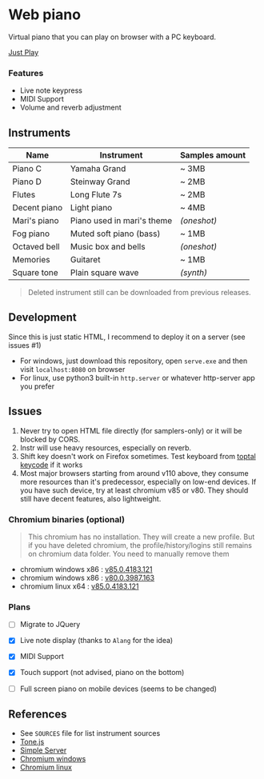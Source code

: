 # Web piano
Virtual piano that you can play on browser with a PC keyboard.

[Just Play](https://custap80.github.io/instr)

### Features
- Live note keypress
- MIDI Support
- Volume and reverb adjustment


## Instruments

|Name|Instrument|Samples amount|
|--|--|--|
|Piano C|Yamaha Grand|~ 3MB|
|Piano D|Steinway Grand|~ 2MB|
|Flutes|Long Flute 7s|~ 2MB|
|Decent piano|Light piano|~ 4MB|
|Mari's piano|Piano used in mari's theme|_(oneshot)_|
|Fog piano|Muted soft piano (bass)|~ 1MB|
|Octaved bell|Music box and bells|_(oneshot)_|
|Memories|Guitaret|~ 1MB|
|Square tone|Plain square wave|_(synth)_|

> Deleted instrument still can be downloaded from previous releases.


## Development
Since this is just static HTML, I recommend to deploy it on a server (see issues #1)

- For windows, just download this repository, open `serve.exe` and then visit `localhost:8080` on browser
- For linux, use python3 built-in `http.server` or whatever http-server app you prefer


## Issues
1. Never try to open HTML file directly (for samplers-only) or it will be blocked by CORS.
2. Instr will use heavy resources, especially on reverb.
3. Shift key doesn't work on Firefox sometimes. Test keyboard from [toptal keycode](https://www.toptal.com/developers/keycode) if it works
4. Most major browsers starting from around v110 above, they consume more resources than it's predecessor, especially on low-end devices. If you have such device, try at least chromium v85 or v80. They should still have decent features, also lightweight.

### Chromium binaries (optional)
> This chromium has no installation. They will create a new profile. But if you have deleted chromium, the profile/history/logins still remains on chromium data folder. You need to manually remove them
- chromium windows x86 : [v85.0.4183.121](https://github.com/macchrome/winchrome/releases/download/v85.0.4183.121-r782793-Win64/Ungoogled-Chromium-85.0.4183.121-1_Win32.7z)
- chromium windows x86 : [v80.0.3987.163](https://github.com/macchrome/winchrome/releases/download/v80.0.3987.163-r722274-Win64/Ungoogled-Chromium-80.0.3987.163-Win32.7z)
- chromium linux x64 : [v85.0.4183.121](https://github.com/macchrome/linchrome/releases/download/v85.0.4183.121-r782793-portable-ungoogled-Lin64/ungoogled-chromium_85.0.4183.121_1.vaapi_linux.tar.xz)


### Plans
- [ ] Migrate to JQuery
- [x] Live note display (thanks to `Alang` for the idea)
- [x] MIDI Support
- [x] Touch support (not advised, piano on the bottom)
- [ ] Full screen piano on mobile devices (seems to be changed)


## References
- See `SOURCES` file for list instrument sources
- [Tone.js](https://github.com/Tonejs/Tone.js)
- [Simple Server](https://github.com/syntaqx/serve)
- [Chromium windows](https://github.com/macchrome/winchrome)
- [Chromium linux](https://github.com/macchrome/linchrome)
